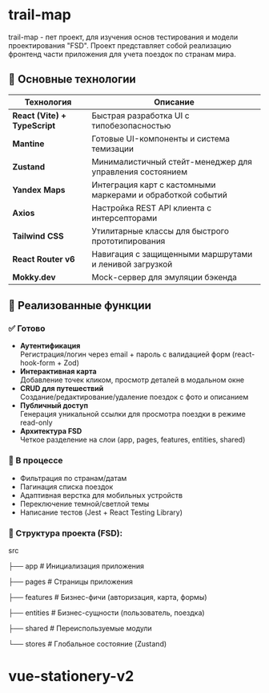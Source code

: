 # trail-map

trail-map - пет проект, для изучения основ тестирования и модели проектирования "FSD". Проект представляет собой реализацию фронтенд части приложения для учета поездок по странам мира. 

## 🚀 Основные технологии

| Технология | Описание |
|------------|-----------|
| **React (Vite) + TypeScript** | Быстрая разработка UI с типобезопасностью |
| **Mantine** | Готовые UI-компоненты и система темизации |
| **Zustand** | Минималистичный стейт-менеджер для управления состоянием |
| **Yandex Maps** | Интеграция карт с кастомными маркерами и обработкой событий |
| **Axios** | Настройка REST API клиента с интерсепторами |
| **Tailwind CSS** | Утилитарные классы для быстрого прототипирования |
| **React Router v6** | Навигация с защищенными маршрутами и ленивой загрузкой |
| **Mokky.dev** | Mock-сервер для эмуляции бэкенда |

## 🎯 Реализованные функции

### ✅ Готово
- **Аутентификация**  
  Регистрация/логин через email + пароль с валидацией форм (react-hook-form + Zod)
- **Интерактивная карта**  
  Добавление точек кликом, просмотр деталей в модальном окне
- **CRUD для путешествий**  
  Создание/редактирование/удаление поездок с фото и описанием
- **Публичный доступ**  
  Генерация уникальной ссылки для просмотра поездки в режиме read-only
- **Архитектура FSD**  
  Четкое разделение на слои (app, pages, features, entities, shared)

### 🚧 В процессе
- Фильтрация по странам/датам
- Пагинация списка поездок
- Адаптивная верстка для мобильных устройств
- Переключение темной/светлой темы
- Написание тестов (Jest + React Testing Library)

### 📂 Структура проекта (FSD):
src

├── app               # Инициализация приложения

├── pages             # Страницы приложения

├── features          # Бизнес-фичи (авторизация, карта, формы)

├── entities          # Бизнес-сущности (пользователь, поездка)

├── shared            # Переиспользуемые модули

└── stores            # Глобальное состояние (Zustand)
# vue-stationery-v2
